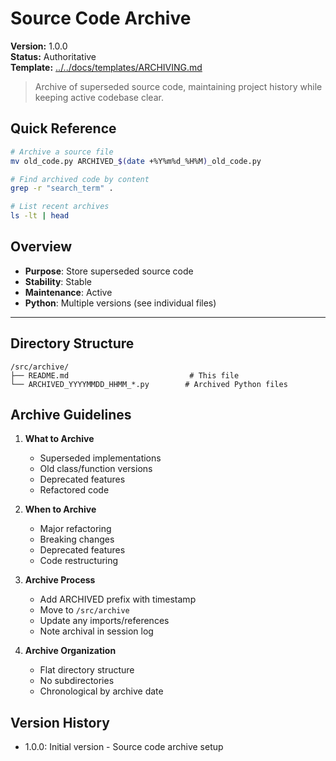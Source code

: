 # Source Code Archive

**Version:** 1.0.0  
**Status:** Authoritative  
**Template:** [../../docs/templates/ARCHIVING.md](../../docs/templates/ARCHIVING.md)

> Archive of superseded source code, maintaining project history while keeping active codebase clear.

## Quick Reference
```bash
# Archive a source file
mv old_code.py ARCHIVED_$(date +%Y%m%d_%H%M)_old_code.py

# Find archived code by content
grep -r "search_term" .

# List recent archives
ls -lt | head
```

## Overview
- **Purpose**: Store superseded source code
- **Stability**: Stable
- **Maintenance**: Active
- **Python**: Multiple versions (see individual files)

---

## Directory Structure
```
/src/archive/
├── README.md                           # This file
└── ARCHIVED_YYYYMMDD_HHMM_*.py        # Archived Python files
```

## Archive Guidelines

1. **What to Archive**
   - Superseded implementations
   - Old class/function versions
   - Deprecated features
   - Refactored code

2. **When to Archive**
   - Major refactoring
   - Breaking changes
   - Deprecated features
   - Code restructuring

3. **Archive Process**
   - Add ARCHIVED prefix with timestamp
   - Move to `/src/archive`
   - Update any imports/references
   - Note archival in session log

4. **Archive Organization**
   - Flat directory structure
   - No subdirectories
   - Chronological by archive date

## Version History
- 1.0.0: Initial version - Source code archive setup
